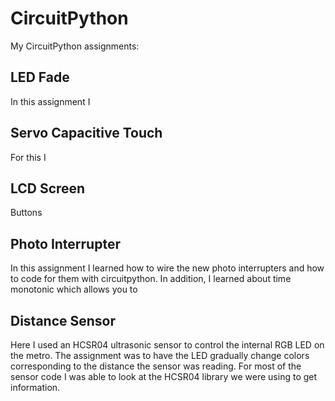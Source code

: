 # CircuitPython
My CircuitPython assignments:
## LED Fade
In this assignment I
## Servo Capacitive Touch
For this I
## LCD Screen
Buttons
## Photo Interrupter
In this assignment I learned how to wire the new photo interrupters and how to code for them with circuitpython. In addition, I learned about time monotonic which allows you to 
## Distance Sensor
Here I used an HCSR04 ultrasonic sensor to control the internal RGB LED on the metro. The assignment was to have the LED gradually change colors corresponding to the distance the sensor was reading. For most of the sensor code I was able to look at the HCSR04 library we were using to get information. 